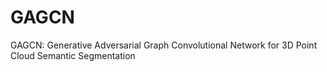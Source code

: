 # GAGCN
GAGCN: Generative Adversarial Graph Convolutional Network for 3D Point Cloud Semantic Segmentation
